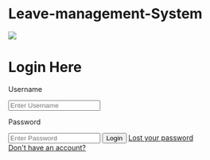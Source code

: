 # Leave-management-System
<html>
<head>
<title>Login Form Design</title>
    <link rel="stylesheet" type="text/css" href="style.css"
<body>
    <div class="loginbox">
    <img src="logo.png" class="avatar">
        <h1>Login Here</h1>
        <form>
            <p>Username</p>
            <input type="text" name="" placeholder="Enter Username">
            <p>Password</p>
            <input type="password" name="" placeholder="Enter Password">
            <input type="submit" name="" value="Login">
            <a href="#">Lost your password</a><br>
            <a href="#">Don't have an account?</a>
        </form>
    </div>
</body>
</head>
</html>
